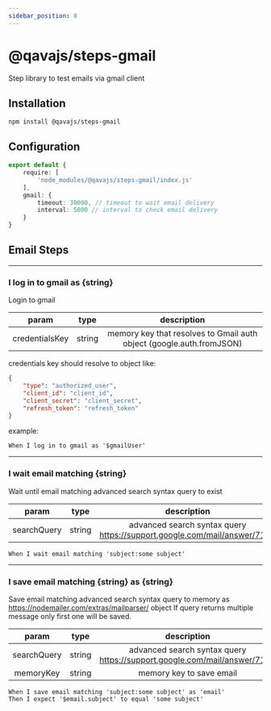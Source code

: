```yaml
---
sidebar_position: 8
---
```


# @qavajs/steps-gmail
Step library to test emails via gmail client

## Installation
```
npm install @qavajs/steps-gmail
```

## Configuration
```typescript
export default {
    require: [
        'node_modules/@qavajs/steps-gmail/index.js'
    ],
    gmail: {
        timeout: 30000, // timeout to wait email delivery
        interval: 5000 // interval to check email delivery
    }
}
```

## Email Steps
--------------
### I log in to gmail as \{string}

Login to gmail

|     param      |  type  |                             description                              | 
|:--------------:|:------:|:--------------------------------------------------------------------:|
| credentialsKey | string | memory key that resolves to Gmail auth object (google.auth.fromJSON) |

credentials key should resolve to object like:
```json
{
    "type": "authorized_user",
    "client_id": "client_id",
    "client_secret": "client_secret",
    "refresh_token": "refresh_token"
}
```
example:
```gherkin
When I log in to gmail as '$gmailUser'
```
                     
--------------
### I wait email matching \{string}

Wait until email matching advanced search syntax query to exist

|    param    |  type  |                               description                                | 
|:-----------:|:------:|:------------------------------------------------------------------------:|
| searchQuery | string | advanced search syntax query https://support.google.com/mail/answer/7190 |

```gherkin
When I wait email matching 'subject:some subject'
```

--------------
### I save email matching \{string} as \{string}

Save email matching advanced search syntax query to memory as https://nodemailer.com/extras/mailparser/ object
If query returns multiple message only first one will be saved.

|    param    |  type  |                               description                                | 
|:-----------:|:------:|:------------------------------------------------------------------------:|
| searchQuery | string | advanced search syntax query https://support.google.com/mail/answer/7190 |
|  memoryKey  | string |                         memory key to save email                         |

```gherkin
When I save email matching 'subject:some subject' as 'email'
Then I expect '$email.subject' to equal 'some subject'
```

